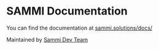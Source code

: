 # SAMMI Documentation 
You can find the documentation at [sammi.solutions/docs/](https://sammi.solutions/docs)

Maintained by [Sammi Dev Team](https://www.patreon.com/lb2devs?fan_landing=true)



 
